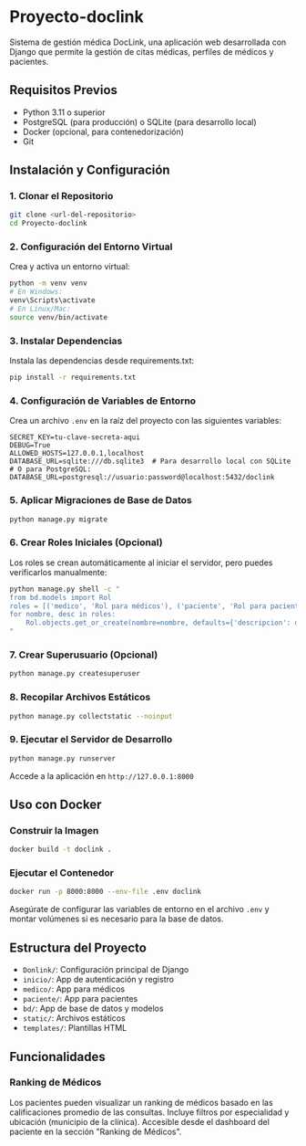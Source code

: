 # Proyecto-doclink

Sistema de gestión médica DocLink, una aplicación web desarrollada con Django que permite la gestión de citas médicas, perfiles de médicos y pacientes.

## Requisitos Previos

- Python 3.11 o superior
- PostgreSQL (para producción) o SQLite (para desarrollo local)
- Docker (opcional, para contenedorización)
- Git

## Instalación y Configuración

### 1. Clonar el Repositorio

```bash
git clone <url-del-repositorio>
cd Proyecto-doclink
```

### 2. Configuración del Entorno Virtual

Crea y activa un entorno virtual:

```bash
python -m venv venv
# En Windows:
venv\Scripts\activate
# En Linux/Mac:
source venv/bin/activate
```

### 3. Instalar Dependencias

Instala las dependencias desde requirements.txt:

```bash
pip install -r requirements.txt
```

### 4. Configuración de Variables de Entorno

Crea un archivo `.env` en la raíz del proyecto con las siguientes variables:

```env
SECRET_KEY=tu-clave-secreta-aqui
DEBUG=True
ALLOWED_HOSTS=127.0.0.1,localhost
DATABASE_URL=sqlite:///db.sqlite3  # Para desarrollo local con SQLite
# O para PostgreSQL: DATABASE_URL=postgresql://usuario:password@localhost:5432/doclink
```

### 5. Aplicar Migraciones de Base de Datos

```bash
python manage.py migrate
```

### 6. Crear Roles Iniciales (Opcional)

Los roles se crean automáticamente al iniciar el servidor, pero puedes verificarlos manualmente:

```bash
python manage.py shell -c "
from bd.models import Rol
roles = [('medico', 'Rol para médicos'), ('paciente', 'Rol para pacientes'), ('admin', 'Rol para administradores')]
for nombre, desc in roles:
    Rol.objects.get_or_create(nombre=nombre, defaults={'descripcion': desc})
"
```

### 7. Crear Superusuario (Opcional)

```bash
python manage.py createsuperuser
```

### 8. Recopilar Archivos Estáticos

```bash
python manage.py collectstatic --noinput
```

### 9. Ejecutar el Servidor de Desarrollo

```bash
python manage.py runserver
```

Accede a la aplicación en `http://127.0.0.1:8000`

## Uso con Docker

### Construir la Imagen

```bash
docker build -t doclink .
```

### Ejecutar el Contenedor

```bash
docker run -p 8000:8000 --env-file .env doclink
```

Asegúrate de configurar las variables de entorno en el archivo `.env` y montar volúmenes si es necesario para la base de datos.

## Estructura del Proyecto

- `Donlink/`: Configuración principal de Django
- `inicio/`: App de autenticación y registro
- `medico/`: App para médicos
- `paciente/`: App para pacientes
- `bd/`: App de base de datos y modelos
- `static/`: Archivos estáticos
- `templates/`: Plantillas HTML

## Funcionalidades

### Ranking de Médicos
Los pacientes pueden visualizar un ranking de médicos basado en las calificaciones promedio de las consultas. Incluye filtros por especialidad y ubicación (municipio de la clínica). Accesible desde el dashboard del paciente en la sección "Ranking de Médicos".
